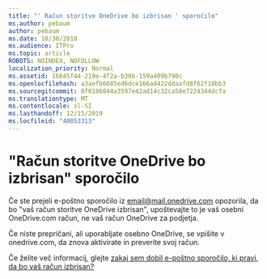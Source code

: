 ```yaml
---
title: "' Račun storitve OneDrive bo izbrisan ' sporočilo"
ms.author: pebaum
author: pebaum
ms.date: 10/30/2018
ms.audience: ITPro
ms.topic: article
ROBOTS: NOINDEX, NOFOLLOW
localization_priority: Normal
ms.assetid: 16645f44-219e-4f2a-b30b-159a409b790c
ms.openlocfilehash: a3aefb6685ed6dce166ad422ddaafd8f62f18bb3
ms.sourcegitcommit: 0f0186044a3597e42ad14c32ca58e7224344dcfa
ms.translationtype: MT
ms.contentlocale: sl-SI
ms.lasthandoff: 12/15/2019
ms.locfileid: "40053313"
---
```

# <a name="onedrive-account-will-be-deleted-message"></a>"Račun storitve OneDrive bo izbrisan" sporočilo

Če ste prejeli e-poštno sporočilo iz email@mail.onedrive.com opozorila, da bo "vaš račun storitve OneDrive izbrisan", upoštevajte to je vaš osebni OneDrive.com račun, ne vaš račun OneDrive za podjetja. 
  
Če niste prepričani, ali uporabljate osebno OneDrive, se vpišite v onedrive.com, da znova aktivirate in preverite svoj račun.
  
Če želite več informacij, glejte [zakaj sem dobil e-poštno sporočilo, ki pravi, da bo vaš račun izbrisan?](https://go.microsoft.com/fwlink/?linkid=2036151&amp;clcid=0x409)
  

